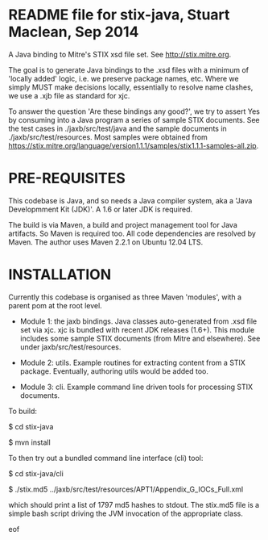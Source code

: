 README file for stix-java, Stuart Maclean, Sep 2014
===================================================

A Java binding to Mitre's STIX xsd file set. See http://stix.mitre.org.

The goal is to generate Java bindings to the .xsd files with a minimum
of 'locally added' logic, i.e. we preserve package names, etc.  Where
we simply MUST make decisions locally, essentially to resolve name
clashes, we use a .xjb file as standard for xjc.

To answer the question 'Are these bindings any good?', we try to
assert Yes by consuming into a Java program a series of sample STIX
documents.  See the test cases in ./jaxb/src/test/java and the sample
documents in ./jaxb/src/test/resources. Most samples were obtained from
https://stix.mitre.org/language/version1.1.1/samples/stix1.1.1-samples-all.zip.

PRE-REQUISITES
==============

This codebase is Java, and so needs a Java compiler system, aka a
'Java Developmment Kit (JDK)'.  A 1.6 or later JDK is required.

The build is via Maven, a build and project management tool for Java
artifacts. So Maven is required too.  All code dependencies are
resolved by Maven. The author uses Maven 2.2.1 on Ubuntu 12.04 LTS.

INSTALLATION
============

Currently this codebase is organised as three Maven 'modules', with a
parent pom at the root level.

* Module 1: the jaxb bindings.  Java classes auto-generated from .xsd
file set via xjc. xjc is bundled with recent JDK releases (1.6+). This
module includes some sample STIX documents (from Mitre and elsewhere).
See under jaxb/src/test/resources.

* Module 2: utils. Example routines for extracting content from a STIX package.  Eventually, authoring utils would be added too.

* Module 3: cli.  Example command line driven tools for processing STIX documents.

To build:

$ cd stix-java

$ mvn install

To then try out a bundled command line interface (cli) tool:

$ cd stix-java/cli

$ ./stix.md5 ../jaxb/src/test/resources/APT1/Appendix_G_IOCs_Full.xml

which should print a list of 1797 md5 hashes to stdout. The stix.md5
file is a simple bash script driving the JVM invocation of the
appropriate class.

eof
